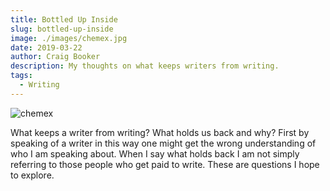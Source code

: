 ```yaml
---
title: Bottled Up Inside
slug: bottled-up-inside
image: ./images/chemex.jpg
date: 2019-03-22
author: Craig Booker
description: My thoughts on what keeps writers from writing.
tags:
  - Writing
---
```


![chemex](/img/chemex.jpg)

What keeps a writer from writing? What holds us back and why? First by speaking of a writer in this way one might get the wrong understanding of who I am speaking about. When I say what holds back I am not simply referring to those people who get paid to write. These are questions I hope to explore.
